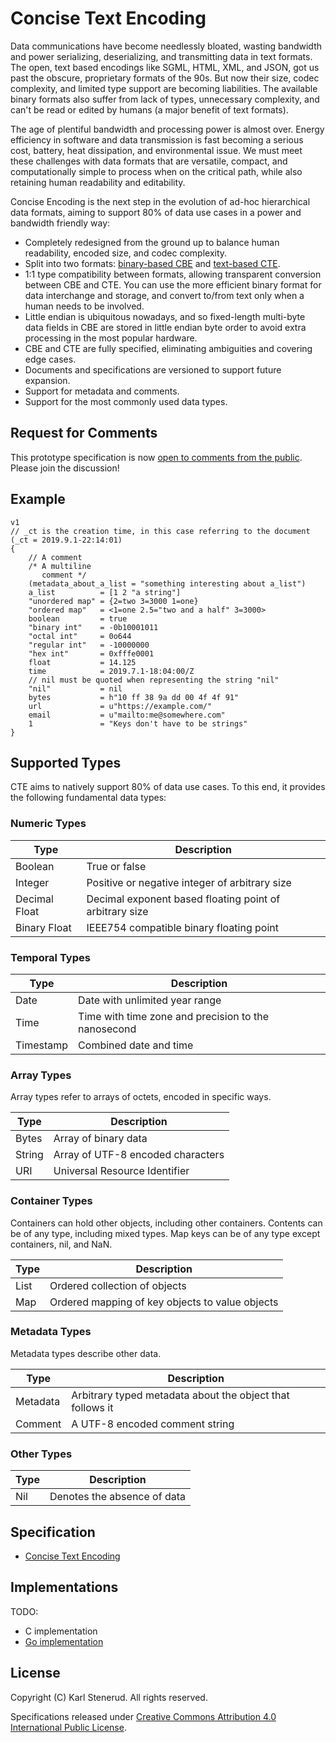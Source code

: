 Concise Text Encoding
=====================

Data communications have become needlessly bloated, wasting bandwidth and power serializing, deserializing, and transmitting data in text formats. The open, text based encodings like SGML, HTML, XML, and JSON, got us past the obscure, proprietary formats of the 90s. But now their size, codec complexity, and limited type support are becoming liabilities. The available binary formats also suffer from lack of types, unnecessary complexity, and can't be read or edited by humans (a major benefit of text formats).

The age of plentiful bandwidth and processing power is almost over. Energy efficiency in software and data transmission is fast becoming a serious cost, battery, heat dissipation, and environmental issue. We must meet these challenges with data formats that are versatile, compact, and computationally simple to process when on the critical path, while also retaining human readability and editability.

Concise Encoding is the next step in the evolution of ad-hoc hierarchical data formats, aiming to support 80% of data use cases in a power and bandwidth friendly way:

 * Completely redesigned from the ground up to balance human readability, encoded size, and codec complexity.
 * Split into two formats: [binary-based CBE](https://github.com/kstenerud/concise-binary-encoding) and [text-based CTE](https://github.com/kstenerud/concise-text-encoding).
 * 1:1 type compatibility between formats, allowing transparent conversion between CBE and CTE. You can use the more efficient binary format for data interchange and storage, and convert to/from text only when a human needs to be involved.
 * Little endian is ubiquitous nowadays, and so fixed-length multi-byte data fields in CBE are stored in little endian byte order to avoid extra processing in the most popular hardware.
 * CBE and CTE are fully specified, eliminating ambiguities and covering edge cases.
 * Documents and specifications are versioned to support future expansion.
 * Support for metadata and comments.
 * Support for the most commonly used data types.



Request for Comments
--------------------

This prototype specification is now [open to comments from the public](https://github.com/kstenerud/concise-encoding/blob/master/request-for-comments.md). Please join the discussion!



Example
-------

    v1
    // _ct is the creation time, in this case referring to the document
    (_ct = 2019.9.1-22:14:01)
    {
        // A comment
        /* A multiline
           comment */
        (metadata_about_a_list = "something interesting about a_list")
        a_list          = [1 2 "a string"]
        "unordered map" = {2=two 3=3000 1=one}
        "ordered map"   = <1=one 2.5="two and a half" 3=3000>
        boolean         = true
        "binary int"    = -0b10001011
        "octal int"     = 0o644
        "regular int"   = -10000000
        "hex int"       = 0xfffe0001
        float           = 14.125
        time            = 2019.7.1-18:04:00/Z
        // nil must be quoted when representing the string "nil"
        "nil"           = nil
        bytes           = h"10 ff 38 9a dd 00 4f 4f 91"
        url             = u"https://example.com/"
        email           = u"mailto:me@somewhere.com"
        1               = "Keys don't have to be strings"
    }



Supported Types
---------------

CTE aims to natively support 80% of data use cases. To this end, it provides the following fundamental data types:


### Numeric Types

| Type          | Description                                               |
| ------------- | --------------------------------------------------------- |
| Boolean       | True or false                                             |
| Integer       | Positive or negative integer of arbitrary size            |
| Decimal Float | Decimal exponent based floating point of arbitrary size   |
| Binary Float  | IEEE754 compatible binary floating point                  |


### Temporal Types

| Type          | Description                                               |
| ------------- | --------------------------------------------------------- |
| Date          | Date with unlimited year range                            |
| Time          | Time with time zone and precision to the nanosecond       |
| Timestamp     | Combined date and time                                    |


### Array Types

Array types refer to arrays of octets, encoded in specific ways.

| Type          | Description                                               |
| ------------- | --------------------------------------------------------- |
| Bytes         | Array of binary data                                      |
| String        | Array of UTF-8 encoded characters                         |
| URI           | Universal Resource Identifier                             |


### Container Types

Containers can hold other objects, including other containers. Contents can be of any type, including mixed types. Map keys can be of any type except containers, nil, and NaN.

| Type          | Description                                               |
| ------------- | --------------------------------------------------------- |
| List          | Ordered collection of objects                             |
| Map           | Ordered mapping of key objects to value objects           |


### Metadata Types

Metadata types describe other data.

| Type          | Description                                               |
| ------------- | --------------------------------------------------------- |
| Metadata      | Arbitrary typed metadata about the object that follows it |
| Comment       | A UTF-8 encoded comment string                            |


### Other Types

| Type          | Description                                               |
| ------------- | --------------------------------------------------------- |
| Nil           | Denotes the absence of data                               |



Specification
-------------

 * [Concise Text Encoding](cte-specification.md)



Implementations
---------------

TODO:

 * C implementation
 * [Go implementation](https://github.com/kstenerud/go-cte)



License
-------

Copyright (C) Karl Stenerud. All rights reserved.

Specifications released under [Creative Commons Attribution 4.0 International Public License](LICENSE.md).
